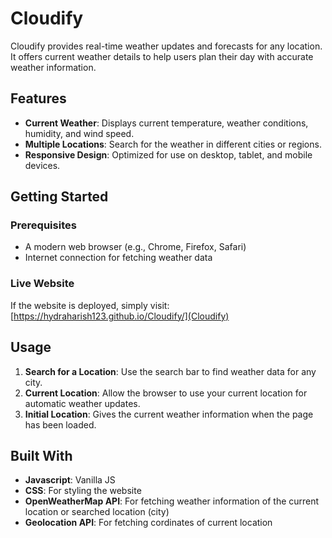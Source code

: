 # Cloudify

Cloudify  provides real-time weather updates and forecasts for any location. It offers current weather details to help users plan their day with accurate weather information.

## Features

- **Current Weather**: Displays current temperature, weather conditions, humidity, and wind speed.
- **Multiple Locations**: Search for the weather in different cities or regions.
- **Responsive Design**: Optimized for use on desktop, tablet, and mobile devices.

## Getting Started

### Prerequisites

- A modern web browser (e.g., Chrome, Firefox, Safari)
- Internet connection for fetching weather data


### Live Website

If the website is deployed, simply visit: [https://hydraharish123.github.io/Cloudify/](Cloudify)

## Usage

1. **Search for a Location**: Use the search bar to find weather data for any city.
2. **Current Location**: Allow the browser to use your current location for automatic weather updates.
3. **Initial Location**: Gives the current weather information when the page has been loaded.

## Built With

- **Javascript**: Vanilla JS
- **CSS**: For styling the website 
- **OpenWeatherMap API**: For fetching weather information of the current location or searched location (city)
- **Geolocation API**: For fetching cordinates of current location



